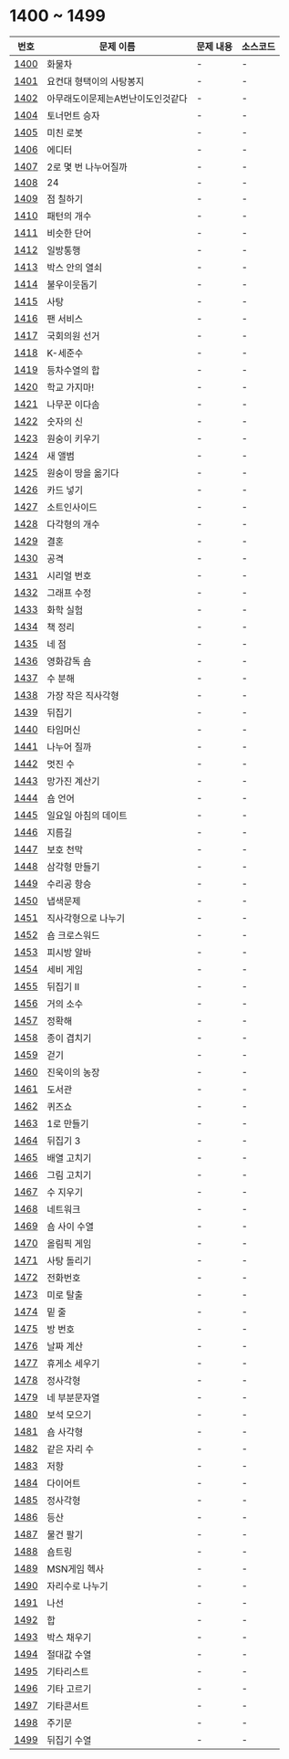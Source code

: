 # 1400 ~ 1499

번호 | 문제 이름 | 문제 내용 | 소스코드
--- | --- | --- | ---
[1400](https://www.acmicpc.net/problem/1400) | 화물차 | - | -
[1401](https://www.acmicpc.net/problem/1401) | 요컨대 형택이의 사탕봉지 | - | -
[1402](https://www.acmicpc.net/problem/1402) | 아무래도이문제는A번난이도인것같다 | - | -
[1404](https://www.acmicpc.net/problem/1404) | 토너먼트 승자 | - | -
[1405](https://www.acmicpc.net/problem/1405) | 미친 로봇 | - | -
[1406](https://www.acmicpc.net/problem/1406) | 에디터 | - | -
[1407](https://www.acmicpc.net/problem/1407) | 2로 몇 번 나누어질까 | - | -
[1408](https://www.acmicpc.net/problem/1408) | 24 | - | -
[1409](https://www.acmicpc.net/problem/1409) | 점 칠하기 | - | -
[1410](https://www.acmicpc.net/problem/1410) | 패턴의 개수 | - | -
[1411](https://www.acmicpc.net/problem/1411) | 비슷한 단어 | - | -
[1412](https://www.acmicpc.net/problem/1412) | 일방통행 | - | -
[1413](https://www.acmicpc.net/problem/1413) | 박스 안의 열쇠 | - | -
[1414](https://www.acmicpc.net/problem/1414) | 불우이웃돕기 | - | -
[1415](https://www.acmicpc.net/problem/1415) | 사탕 | - | -
[1416](https://www.acmicpc.net/problem/1416) | 팬 서비스 | - | -
[1417](https://www.acmicpc.net/problem/1417) | 국회의원 선거 | - | -
[1418](https://www.acmicpc.net/problem/1418) | K-세준수 | - | -
[1419](https://www.acmicpc.net/problem/1419) | 등차수열의 합 | - | -
[1420](https://www.acmicpc.net/problem/1420) | 학교 가지마! | - | -
[1421](https://www.acmicpc.net/problem/1421) | 나무꾼 이다솜 | - | -
[1422](https://www.acmicpc.net/problem/1422) | 숫자의 신 | - | -
[1423](https://www.acmicpc.net/problem/1423) | 원숭이 키우기 | - | -
[1424](https://www.acmicpc.net/problem/1424) | 새 앨범 | - | -
[1425](https://www.acmicpc.net/problem/1425) | 원숭이 땅을 옮기다 | - | -
[1426](https://www.acmicpc.net/problem/1426) | 카드 넣기 | - | -
[1427](https://www.acmicpc.net/problem/1427) | 소트인사이드 | - | -
[1428](https://www.acmicpc.net/problem/1428) | 다각형의 개수 | - | -
[1429](https://www.acmicpc.net/problem/1429) | 결혼 | - | -
[1430](https://www.acmicpc.net/problem/1430) | 공격 | - | -
[1431](https://www.acmicpc.net/problem/1431) | 시리얼 번호 | - | -
[1432](https://www.acmicpc.net/problem/1432) | 그래프 수정 | - | -
[1433](https://www.acmicpc.net/problem/1433) | 화학 실험 | - | -
[1434](https://www.acmicpc.net/problem/1434) | 책 정리 | - | -
[1435](https://www.acmicpc.net/problem/1435) | 네 점 | - | -
[1436](https://www.acmicpc.net/problem/1436) | 영화감독 숌 | - | -
[1437](https://www.acmicpc.net/problem/1437) | 수 분해 | - | -
[1438](https://www.acmicpc.net/problem/1438) | 가장 작은 직사각형 | - | -
[1439](https://www.acmicpc.net/problem/1439) | 뒤집기 | - | -
[1440](https://www.acmicpc.net/problem/1440) | 타임머신 | - | -
[1441](https://www.acmicpc.net/problem/1441) | 나누어 질까 | - | -
[1442](https://www.acmicpc.net/problem/1442) | 멋진 수 | - | -
[1443](https://www.acmicpc.net/problem/1443) | 망가진 계산기 | - | -
[1444](https://www.acmicpc.net/problem/1444) | 숌 언어 | - | -
[1445](https://www.acmicpc.net/problem/1445) | 일요일 아침의 데이트 | - | -
[1446](https://www.acmicpc.net/problem/1446) | 지름길 | - | -
[1447](https://www.acmicpc.net/problem/1447) | 보호 천막 | - | -
[1448](https://www.acmicpc.net/problem/1448) | 삼각형 만들기 | - | -
[1449](https://www.acmicpc.net/problem/1449) | 수리공 항승 | - | -
[1450](https://www.acmicpc.net/problem/1450) | 냅색문제 | - | -
[1451](https://www.acmicpc.net/problem/1451) | 직사각형으로 나누기 | - | -
[1452](https://www.acmicpc.net/problem/1452) | 숌 크로스워드 | - | -
[1453](https://www.acmicpc.net/problem/1453) | 피시방 알바 | - | -
[1454](https://www.acmicpc.net/problem/1454) | 세비 게임 | - | -
[1455](https://www.acmicpc.net/problem/1455) | 뒤집기 II | - | -
[1456](https://www.acmicpc.net/problem/1456) | 거의 소수 | - | -
[1457](https://www.acmicpc.net/problem/1457) | 정확해 | - | -
[1458](https://www.acmicpc.net/problem/1458) | 종이 겹치기 | - | -
[1459](https://www.acmicpc.net/problem/1459) | 걷기 | - | -
[1460](https://www.acmicpc.net/problem/1460) | 진욱이의 농장 | - | -
[1461](https://www.acmicpc.net/problem/1461) | 도서관 | - | -
[1462](https://www.acmicpc.net/problem/1462) | 퀴즈쇼 | - | -
[1463](https://www.acmicpc.net/problem/1463) | 1로 만들기 | - | -
[1464](https://www.acmicpc.net/problem/1464) | 뒤집기 3 | - | -
[1465](https://www.acmicpc.net/problem/1465) | 배열 고치기 | - | -
[1466](https://www.acmicpc.net/problem/1466) | 그림 고치기 | - | -
[1467](https://www.acmicpc.net/problem/1467) | 수 지우기 | - | -
[1468](https://www.acmicpc.net/problem/1468) | 네트워크 | - | -
[1469](https://www.acmicpc.net/problem/1469) | 숌 사이 수열 | - | -
[1470](https://www.acmicpc.net/problem/1470) | 올림픽 게임 | - | -
[1471](https://www.acmicpc.net/problem/1471) | 사탕 돌리기 | - | -
[1472](https://www.acmicpc.net/problem/1472) | 전화번호 | - | -
[1473](https://www.acmicpc.net/problem/1473) | 미로 탈출 | - | -
[1474](https://www.acmicpc.net/problem/1474) | 밑 줄 | - | -
[1475](https://www.acmicpc.net/problem/1475) | 방 번호 | - | -
[1476](https://www.acmicpc.net/problem/1476) | 날짜 계산 | - | -
[1477](https://www.acmicpc.net/problem/1477) | 휴게소 세우기 | - | -
[1478](https://www.acmicpc.net/problem/1478) | 정사각형 | - | -
[1479](https://www.acmicpc.net/problem/1479) | 네 부분문자열 | - | -
[1480](https://www.acmicpc.net/problem/1480) | 보석 모으기 | - | -
[1481](https://www.acmicpc.net/problem/1481) | 숌 사각형 | - | -
[1482](https://www.acmicpc.net/problem/1482) | 같은 자리 수 | - | -
[1483](https://www.acmicpc.net/problem/1483) | 저항 | - | -
[1484](https://www.acmicpc.net/problem/1484) | 다이어트 | - | -
[1485](https://www.acmicpc.net/problem/1485) | 정사각형 | - | -
[1486](https://www.acmicpc.net/problem/1486) | 등산 | - | -
[1487](https://www.acmicpc.net/problem/1487) | 물건 팔기 | - | -
[1488](https://www.acmicpc.net/problem/1488) | 숌트링 | - | -
[1489](https://www.acmicpc.net/problem/1489) | MSN게임 헥사 | - | -
[1490](https://www.acmicpc.net/problem/1490) | 자리수로 나누기 | - | -
[1491](https://www.acmicpc.net/problem/1491) | 나선 | - | -
[1492](https://www.acmicpc.net/problem/1492) | 합 | - | -
[1493](https://www.acmicpc.net/problem/1493) | 박스 채우기 | - | -
[1494](https://www.acmicpc.net/problem/1494) | 절대값 수열 | - | -
[1495](https://www.acmicpc.net/problem/1495) | 기타리스트 | - | -
[1496](https://www.acmicpc.net/problem/1496) | 기타 고르기 | - | -
[1497](https://www.acmicpc.net/problem/1497) | 기타콘서트 | - | -
[1498](https://www.acmicpc.net/problem/1498) | 주기문 | - | -
[1499](https://www.acmicpc.net/problem/1499) | 뒤집기 수열 | - | -
